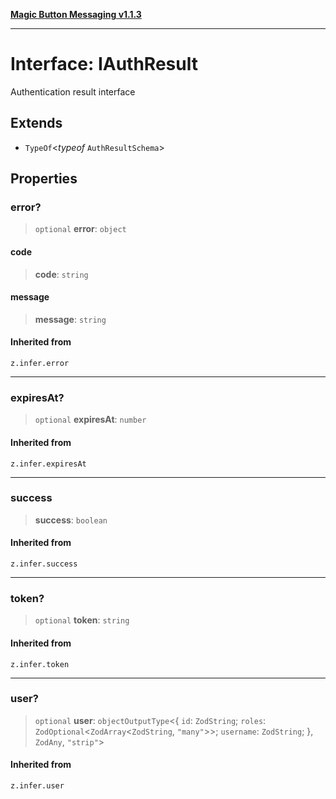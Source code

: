 [**Magic Button Messaging v1.1.3**](../README.md)

***

# Interface: IAuthResult

Authentication result interface

## Extends

- `TypeOf`\<*typeof* `AuthResultSchema`\>

## Properties

### error?

> `optional` **error**: `object`

#### code

> **code**: `string`

#### message

> **message**: `string`

#### Inherited from

`z.infer.error`

***

### expiresAt?

> `optional` **expiresAt**: `number`

#### Inherited from

`z.infer.expiresAt`

***

### success

> **success**: `boolean`

#### Inherited from

`z.infer.success`

***

### token?

> `optional` **token**: `string`

#### Inherited from

`z.infer.token`

***

### user?

> `optional` **user**: `objectOutputType`\<\{ `id`: `ZodString`; `roles`: `ZodOptional`\<`ZodArray`\<`ZodString`, `"many"`\>\>; `username`: `ZodString`; \}, `ZodAny`, `"strip"`\>

#### Inherited from

`z.infer.user`
